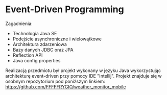 # Event-Driven Programming

Zagadnienia:
* Technologia Java SE
* Podejście asynchroniczne i wielowątkowe
* Architektura zdarzeniowa
* Bazy danych JDBC oraz JPA
* Reflection API
* Java config properties

Realizacją przedmiotu był projekt wykonany w języku Java wykorzystując architekturę event-driven przy pomocy IDE "Intellij". Projekt znajduje się w osobnym repozytorium pod poniższym linkiem:
https://github.com/FFFFFRYGIO/weather_monitor_mobile
